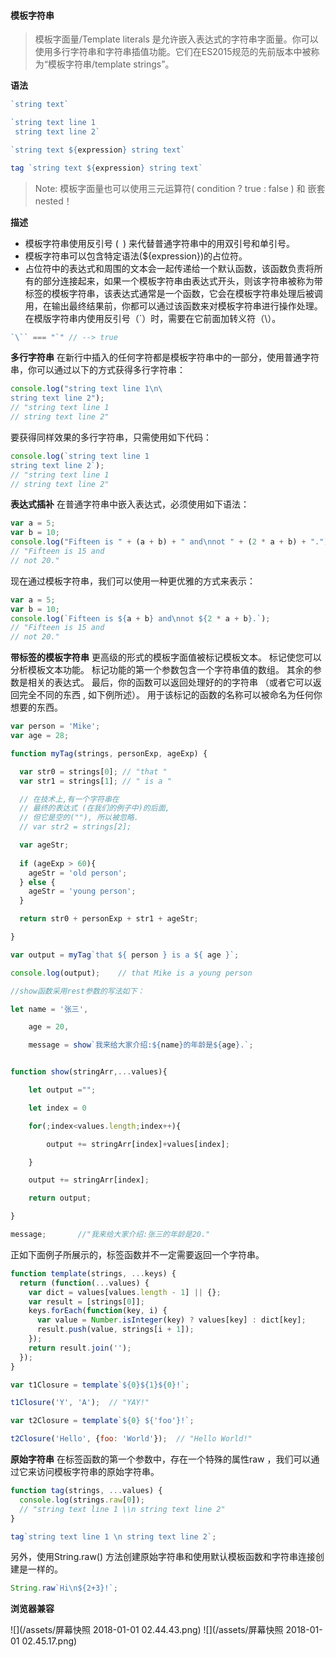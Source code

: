 #### 模板字符串
>模板字面量/Template literals 是允许嵌入表达式的字符串字面量。你可以使用多行字符串和字符串插值功能。它们在ES2015规范的先前版本中被称为“模板字符串/template strings”。

**语法**

```javaScript
`string text`

`string text line 1
 string text line 2`

`string text ${expression} string text`

tag `string text ${expression} string text`
```
>Note: 模板字面量也可以使用三元运算符( condition ?  true : false ) 和  嵌套 nested！  


**描述**
+ 模板字符串使用反引号 (` `) 来代替普通字符串中的用双引号和单引号。
+ 模板字符串可以包含特定语法(${expression})的占位符。
+ 占位符中的表达式和周围的文本会一起传递给一个默认函数，该函数负责将所有的部分连接起来，如果一个模板字符串由表达式开头，则该字符串被称为带标签的模板字符串，该表达式通常是一个函数，它会在模板字符串处理后被调用，在输出最终结果前，你都可以通过该函数来对模板字符串进行操作处理。在模版字符串内使用反引号（`）时，需要在它前面加转义符（\）。

```javaScript
`\`` === "`" // --> true
```

**多行字符串**
在新行中插入的任何字符都是模板字符串中的一部分，使用普通字符串，你可以通过以下的方式获得多行字符串：

```javaScript
console.log("string text line 1\n\
string text line 2");
// "string text line 1
// string text line 2"
```

要获得同样效果的多行字符串，只需使用如下代码：

```javaScript
console.log(`string text line 1
string text line 2`);
// "string text line 1
// string text line 2"

```
**表达式插补**
在普通字符串中嵌入表达式，必须使用如下语法：

```javaScript
var a = 5;
var b = 10;
console.log("Fifteen is " + (a + b) + " and\nnot " + (2 * a + b) + ".");
// "Fifteen is 15 and
// not 20."

```
现在通过模板字符串，我们可以使用一种更优雅的方式来表示：

```javaScript
var a = 5;
var b = 10;
console.log(`Fifteen is ${a + b} and\nnot ${2 * a + b}.`);
// "Fifteen is 15 and
// not 20."

```
**带标签的模板字符串**
更高级的形式的模板字面值被标记模板文本。
标记使您可以分析模板文本功能。
标记功能的第一个参数包含一个字符串值的数组。
其余的参数是相关的表达式。
最后，你的函数可以返回处理好的的字符串 （或者它可以返回完全不同的东西 , 如下例所述）。
用于该标记的函数的名称可以被命名为任何你想要的东西。

```javaScript
var person = 'Mike';
var age = 28;

function myTag(strings, personExp, ageExp) {

  var str0 = strings[0]; // "that "
  var str1 = strings[1]; // " is a "

  // 在技术上,有一个字符串在
  // 最终的表达式 (在我们的例子中)的后面,
  // 但它是空的(""), 所以被忽略.
  // var str2 = strings[2];

  var ageStr;
  
  if (ageExp > 60){
    ageStr = 'old person';
  } else {
    ageStr = 'young person';
  }

  return str0 + personExp + str1 + ageStr;

}

var output = myTag`that ${ person } is a ${ age }`;

console.log(output);    // that Mike is a young person
```

```javaScript
//show函数采用rest参数的写法如下：

let name = '张三',

    age = 20,

    message = show`我来给大家介绍:${name}的年龄是${age}.`;


function show(stringArr,...values){

    let output ="";

    let index = 0

    for(;index<values.length;index++){

        output += stringArr[index]+values[index];

    }

    output += stringArr[index];

    return output;

}

message;       //"我来给大家介绍:张三的年龄是20."
```

正如下面例子所展示的，标签函数并不一定需要返回一个字符串。

```javaScript
function template(strings, ...keys) {
  return (function(...values) {
    var dict = values[values.length - 1] || {};
    var result = [strings[0]];
    keys.forEach(function(key, i) {
      var value = Number.isInteger(key) ? values[key] : dict[key];
      result.push(value, strings[i + 1]);
    });
    return result.join('');
  });
}

var t1Closure = template`${0}${1}${0}!`;

t1Closure('Y', 'A');  // "YAY!" 

var t2Closure = template`${0} ${'foo'}!`;

t2Closure('Hello', {foo: 'World'});  // "Hello World!"

```

**原始字符串**
在标签函数的第一个参数中，存在一个特殊的属性raw ，我们可以通过它来访问模板字符串的原始字符串。

```javaScript
function tag(strings, ...values) {
  console.log(strings.raw[0]); 
  // "string text line 1 \\n string text line 2"
}

tag`string text line 1 \n string text line 2`;
```
另外，使用String.raw() 方法创建原始字符串和使用默认模板函数和字符串连接创建是一样的。

```javaScript
String.raw`Hi\n${2+3}!`;
```
**浏览器兼容**

![](/assets/屏幕快照 2018-01-01 02.44.43.png)
![](/assets/屏幕快照 2018-01-01 02.45.17.png)














